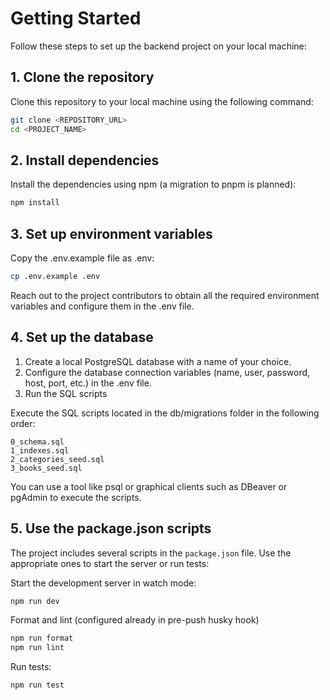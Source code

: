 # Getting Started

Follow these steps to set up the backend project on your local machine:

## 1. Clone the repository
Clone this repository to your local machine using the following command:

```sh
git clone <REPOSITORY_URL>
cd <PROJECT_NAME>
```

## 2. Install dependencies
Install the dependencies using npm (a migration to pnpm is planned):

```sh
npm install
```

## 3. Set up environment variables
Copy the .env.example file as .env:

```sh
cp .env.example .env
```
Reach out to the project contributors to obtain all the required environment variables and configure them in the .env file.

## 4. Set up the database

1. Create a local PostgreSQL database with a name of your choice.
2. Configure the database connection variables (name, user, password, host, port, etc.) in the .env file.
3. Run the SQL scripts

Execute the SQL scripts located in the db/migrations folder in the following order:

```
0_schema.sql
1_indexes.sql
2_categories_seed.sql
3_books_seed.sql
```

You can use a tool like psql or graphical clients such as DBeaver or pgAdmin to execute the scripts.

## 5. Use the package.json scripts
The project includes several scripts in the `package.json` file. Use the appropriate ones to start the server or run tests:

Start the development server in watch mode:

```sh
npm run dev
```

Format and lint (configured already in pre-push husky hook)

```sh
npm run format
npm run lint
```

Run tests:

```sh
npm run test
```

